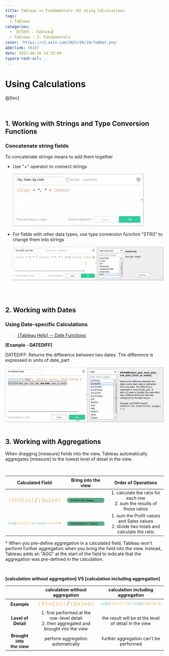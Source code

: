 ```yaml
---
title: Tableau >> Fundamentals (8) Using Calculations
tags:
  - Tableau
categories:
  - 【STUDY - Tableau】
  - Tableau - 2. Fundamentals
cover: 'https://z3.ax1x.com/2021/08/18/fo8Hat.png'
abbrlink: 59187
date: 2022-06-16 14:32:04
typora-root-url: ..
---
```


# Using Calculations

@[toc]

<br />



## **1. Working with Strings and Type Conversion Functions**

### Concatenate string fields

To concatenate strings means to add them together

* Use "+" operator to connect strings

  <img src="/images/S-Tableau-Fundamentals-8-Using-Calculations/image-20210528101257676-16553666285341.png" alt="image-20210528101257676" style="zoom:80%;" /> 

  <br />

* For fields with other data types, use type conversion function "STR()" to change them into strings

  <img src="/images/S-Tableau-Fundamentals-8-Using-Calculations/image-20210528102740095-16553666285352.png" alt="image-20210528102740095" style="zoom:80%;" /> 

 <br />

<br />

## **2. Working with Dates**

### Using Date-specific Calculations

> [[Tableau Help] -- Date Functions](https://help.tableau.com/current/pro/desktop/en-us/functions_functions_date.htm)

**[Example - DATEDIFF]**

DATEDIFF: Returns the difference between two dates. The difference is expressed in units of date_part

<img src="/images/S-Tableau-Fundamentals-8-Using-Calculations/image-20210528104621973-16553666285353.png" alt="image-20210528104621973" style="zoom:80%;" />

<br />

<br />

## **3. Working with Aggregations**

When dragging [measure] fields into the view, Tableau automatically aggregates [measure] to the lowest level of detail in the view.

<br />

|                       Calculated Field                       |                     Bring into the view                      |                     Order of Operations                      |
| :----------------------------------------------------------: | :----------------------------------------------------------: | :----------------------------------------------------------: |
| <img src="/images/S-Tableau-Fundamentals-8-Using-Calculations/image-20210528123951612-16553666285355.png" alt="image-20210528123951612" style="zoom:30%;" /> | <img src="/images/S-Tableau-Fundamentals-8-Using-Calculations/image-20210528124107136-16553666285354.png" alt="image-20210528124107136" style="zoom:40%;" /> | 1. calculate the ratio for each row<br/>2. sum the results of those ratios |
| <img src="/images/S-Tableau-Fundamentals-8-Using-Calculations/image-20210528124605478-16553666285356.png" alt="image-20210528124605478" style="zoom:30%;" /> | <img src="/images/S-Tableau-Fundamentals-8-Using-Calculations/image-20210528124624680-16553666285357.png" alt="image-20210528124624680" style="zoom:40%;" /> | 1. sum the Profit values and Sales values<br>2. divide two totals and calculate the ratio |

\* When you pre-define aggregation in a calculated field, Tableau won't perform further aggregation when you bring the field into the view. Instead, Tableau adds an "AGG" at the start of the field to indicate that the aggregation was pre-defined in the calculation.

<br />

**[calculation without aggregation]  VS  [calculation including aggregation]**

|                               |               calculation without aggregation                |              calculation including aggregation               |
| :---------------------------: | :----------------------------------------------------------: | :----------------------------------------------------------: |
|          **Example**          | <img src="/images/S-Tableau-Fundamentals-8-Using-Calculations/image-20210528123951612-16553666285355.png" alt="image-20210528123951612" style="zoom:30%;" /> | <img src="/images/S-Tableau-Fundamentals-8-Using-Calculations/image-20210528124605478-16553666285356.png" alt="image-20210528124605478" style="zoom:30%;" /> |
|      **Level of Detail**      | 1. first performed at the row-level detail<br/>2. then aggregated and brought into the view |    the result will be at the level of detail in the view     |
| **Brought into <br>the view** |              perform aggregation automatically               |            further aggregation can't be performed            |

<br />

<br />

